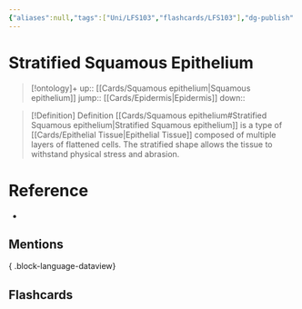 ```yaml
---
{"aliases":null,"tags":["Uni/LFS103","flashcards/LFS103"],"dg-publish":true,"permalink":"/cards/stratified-squamous-epithelium/","dgPassFrontmatter":true}
---
```


# Stratified Squamous Epithelium

> [!ontology]+
> up:: [[Cards/Squamous epithelium\|Squamous epithelium]]
> jump:: [[Cards/Epidermis\|Epidermis]]
> down:: 

> [!Definition] Definition
> [[Cards/Squamous epithelium#Stratified Squamous epithelium\|Stratified Squamous epithelium]] is a type of [[Cards/Epithelial Tissue\|Epithelial Tissue]] composed of multiple layers of flattened cells. The stratified shape allows the tissue to withstand physical stress and abrasion.

# Reference
- 

## Mentions

{ .block-language-dataview}

## Flashcards
